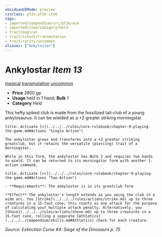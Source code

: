 ```yaml
---
obsidianUIMode: preview
cssclass: pf2e,pf2e-item
tags:
- imported/compendium/src/pf2e/ec4
- imported/item/category/held
- trait/magical
- trait/school/transmutation
- trait/rarity/uncommon
aliases: ["Ankylostar"]
---
```

# Ankylostar *Item 13*  
[magical](magical.md)  [transmutation](transmutation.md)  [uncommon](uncommon.md)  

- **Price** 2800 gp
- **Usage** held in 1 hand; **Bulk** 1
- **Category** Held

This hefty spiked club is made from the fossilized tail-club of a young ankylosaurus. It can be wielded as a +2 greater striking morningstar.

```ad-embed-ability
title: Activate [>](../../../rules/core-rulebook/chapter-9-playing-the-game.md#Actions "Single Action")

The ankylostar grows and transforms into a +2 greater striking greatclub, but it retains the versatile (piercing) trait of a morningstar.

While in this form, the ankylostar has Bulk 2 and requires two hands to wield. It can be returned to its morningstar form with another 1-action command.
```

```ad-embed-ability
title: Activate [>>](../../../rules/core-rulebook/chapter-9-playing-the-game.md#Actions "Two-Action")

- **Requirements**: The ankylostar is in its greatclub form

**Effect** The ankylostar's length extends as you swing the club in a wide arc. You [Strike](../../../rules/actions/strike.md) up to three creatures in a 15-foot cone; this counts as one attack for the purpose of calculating your multiple attack penalty. Alternatively, you [Shove](../../../rules/actions/shove.md) up to three creatures in a 15-foot cone, rolling a separate [Athletics](../../../compendium/skills.md#Athletics) check for each creature.
```

*Source: Extinction Curse #4: Siege of the Dinosaurs p. 75*

